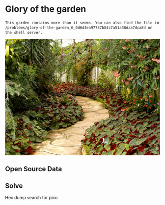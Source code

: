 # Glory of the garden
 ```
 This garden contains more than it seems. You can also find the file in /problems/glory-of-the-garden_6_0d6d3ea97757b84c7a51a38daa7dca8d on the shell server.
 ```
 ![garden](garden.jpg)

## Open Source Data

## Solve
Hex dump search for pico